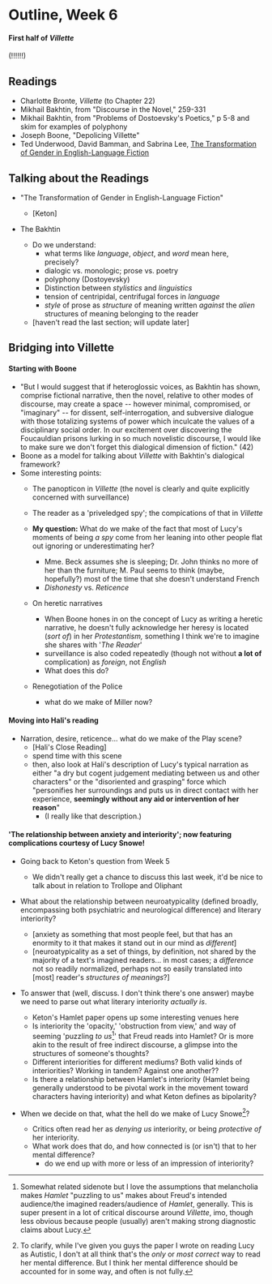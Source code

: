 # Outline, Week 6
#### First half of _Villette_
(!!!!!!)


## Readings

+ Charlotte Bronte, *Villette* (to Chapter 22)
+ Mikhail Bakhtin, from "Discourse in the Novel," 259-331
+ Mikhail Bakhtin, from "Problems of Dostoevsky's Poetics," p 5-8 and skim for examples of polyphony
+ Joseph Boone, "Depolicing Villette"
+ Ted Underwood, David Bamman, and Sabrina Lee, [The Transformation of Gender in English-Language Fiction](http://culturalanalytics.org/2018/02/the-transformation-of-gender-in-english-language-fiction/)

## Talking about the Readings

+ "The Transformation of Gender in English-Language Fiction"
  + [Keton]

+ The Bakhtin
  + Do we understand:
    + what terms like *language*, *object*, and *word* mean here, precisely?
    + dialogic vs. monologic; prose vs. poetry
    + polyphony (Dostoyevsky)
    + Distinction between *stylistics* and *linguistics*
    + tension of centripidal, centrifugal forces in *language*
    + *style* of prose as *structure* of meaning written *against* the *alien* structures of meaning belonging to the reader
  + [haven't read the last section; will update later]

## Bridging into Villette

#### Starting with Boone

+ "But I would suggest that if heteroglossic voices, as Bakhtin has shown, comprise fictional narrative, then the novel, relative to other modes of discourse, may create a space -- however minimal, compromised, or "imaginary" -- for dissent, self-interrogation, and subversive dialogue with those totalizing systems of power which inculcate the values of a disciplinary social order. In our excitement over discovering the Foucauldian prisons lurking in so much novelistic discourse, I would like to make sure we don't forget this dialogical dimension of fiction." (42)
+ Boone as a model for talking about *Villette* with Bakhtin's dialogical framework?
+ Some interesting points:
  + The panopticon in *Villette* (the novel is clearly and quite explicitly concerned with surveillance)
  + The reader as a 'priveledged spy'; the compications of that in *Villette*

  + **My question:** What do we make of the fact that most of Lucy's moments of being *a spy* come from her leaning into other people flat out ignoring or underestimating her?
    + Mme. Beck assumes she is sleeping; Dr. John thinks no more of her than the furniture; M. Paul seems to think (maybe, hopefully?) most of the time that she doesn't understand French
    + *Dishonesty* vs. *Reticence*
  + On heretic narratives
    + When Boone hones in on the concept of Lucy as writing a heretic narrative, he doesn't fully acknowledge her heresy is located (*sort of*) in her *Protestantism,* something I think we're to imagine she shares with '*The Reader*'
    + surveillance is also coded repeatedly (though not without **a lot of** complication) as *foreign*, not *English*
    + What does this do?
  + Renegotiation of the Police
    + what do we make of Miller now?

#### Moving into Hali's reading

+ Narration, desire, reticence... what do we make of the Play scene?
  + [Hali's Close Reading]
  + spend time with this scene
  + then, also look at Hali's description of Lucy's typical narration as either "a dry but cogent judgement mediating between us and other characters" or the "disoriented and grasping" force which "personifies her surroundings and puts us in direct contact with her experience, **seemingly without any aid or intervention of her reason**"
    + (I really like that description.)

#### 'The relationship between anxiety and interiority'; now featuring complications courtesy of Lucy Snowe!

+ Going back to Keton's question from Week 5
  + We didn't really get a chance to discuss this last week, it'd be nice to talk about in relation to Trollope and Oliphant

+ What about the relationship between neuroatypicality (defined broadly, encompassing both psychiatric and neurological difference) and literary interiority?
  + [anxiety as something that most people feel, but that has an enormity to it that makes it stand out in our mind as *different*]
  + [neuroatypicality as a set of things, by definition, not shared by the majority of a text's imagined readers... in most cases; a *difference* not so readily normalized, perhaps not so easily translated into [most] reader's *structures of meanings*?]

+ To answer that (well, discuss. I don't think there's one answer) maybe we need to parse out what literary interiority *actually is*.
  + Keton's Hamlet paper opens up some interesting venues here
  + Is interiority the 'opacity,' 'obstruction from view,' and way of seeming 'puzzling *to us*[^1]' that Freud reads into Hamlet? Or is more akin to the result of free indirect discourse, a glimpse into the structures of someone's thoughts?
  + Different interiorities for different mediums? Both valid kinds of interiorities? Working in tandem? Against one another??
  + Is there a relationship between Hamlet's interiority (Hamlet being generally understood to be pivotal work in the movement toward characters having interiority) and what Keton defines as bipolarity?

+ When we decide on that, what the hell do we make of Lucy Snowe[^2]?
  + Critics often read her as *denying us* interiority, or being *protective of* her interiority.
  + What work does that do, and how connected is (or isn't) that to her mental difference?
    + do we end up with more or less of an impression of interiority?



[^1]: Somewhat related sidenote but I love the assumptions that melancholia makes *Hamlet* "puzzling to us" makes about Freud's intended audience/the imagined readers/audience of *Hamlet*, generally. This is super present in a lot of critical discourse around *Villette*, imo, though less obvious because people (usually) aren't making strong diagnostic claims about Lucy.

[^2]: To clarify, while I've given you guys the paper I wrote on reading Lucy as Autistic, I don't at all think that's the *only* or *most correct* way to read her mental difference. But I think her mental difference should be accounted for in some way, and often is not fully.
